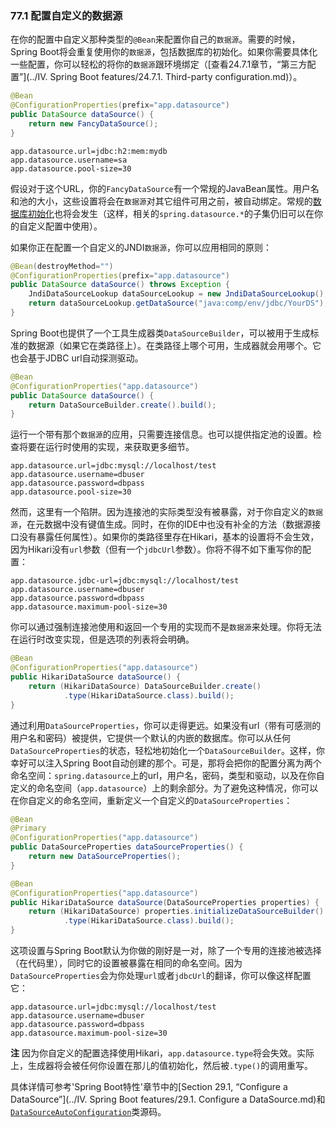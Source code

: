 ### 77.1 配置自定义的数据源

在你的配置中自定义那种类型的`@Bean`来配置你自己的`数据源`。需要的时候，Spring Boot将会重复使用你的`数据源`，包括数据库的初始化。如果你需要具体化一些配置，你可以轻松的将你的`数据源`跟环境绑定（[查看24.7.1章节，“第三方配置”](../IV. Spring Boot features/24.7.1. Third-party configuration.md)）。
```java
@Bean
@ConfigurationProperties(prefix="app.datasource")
public DataSource dataSource() {
    return new FancyDataSource();
}
```
```properties
app.datasource.url=jdbc:h2:mem:mydb
app.datasource.username=sa
app.datasource.pool-size=30
```
假设对于这个URL，你的`FancyDataSource`有一个常规的JavaBean属性。用户名和池的大小，这些设置将会在`数据源`对其它组件可用之前，被自动绑定。常规的[数据库初始化](https://docs.spring.io/spring-boot/docs/2.0.0.M7/reference/htmlsingle/#howto-initialize-a-database-using-spring-jdbc)也将会发生（这样，相关的`spring.datasource.*`的子集仍旧可以在你的自定义配置中使用）。

如果你正在配置一个自定义的JNDI`数据源`，你可以应用相同的原则：
```java
@Bean(destroyMethod="")
@ConfigurationProperties(prefix="app.datasource")
public DataSource dataSource() throws Exception {
    JndiDataSourceLookup dataSourceLookup = new JndiDataSourceLookup();
    return dataSourceLookup.getDataSource("java:comp/env/jdbc/YourDS");
}
```
Spring Boot也提供了一个工具生成器类`DataSourceBuilder`，可以被用于生成标准的数据源（如果它在类路径上）。在类路径上哪个可用，生成器就会用哪个。它也会基于JDBC url自动探测驱动。
```java
@Bean
@ConfigurationProperties("app.datasource")
public DataSource dataSource() {
    return DataSourceBuilder.create().build();
}
```
运行一个带有那个`数据源`的应用，只需要连接信息。也可以提供指定池的设置。检查将要在运行时使用的实现，来获取更多细节。
```properties
app.datasource.url=jdbc:mysql://localhost/test
app.datasource.username=dbuser
app.datasource.password=dbpass
app.datasource.pool-size=30
```
然而，这里有一个陷阱。因为连接池的实际类型没有被暴露，对于你自定义的`数据源`，在元数据中没有键值生成。同时，在你的IDE中也没有补全的方法（数据源接口没有暴露任何属性）。如果你的类路径里存在Hikari，基本的设置将不会生效，因为Hikari没有`url`参数（但有一个`jdbcUrl`参数）。你将不得不如下重写你的配置：
```properties
app.datasource.jdbc-url=jdbc:mysql://localhost/test
app.datasource.username=dbuser
app.datasource.password=dbpass
app.datasource.maximum-pool-size=30
```
你可以通过强制连接池使用和返回一个专用的实现而不是`数据源`来处理。你将无法在运行时改变实现，但是选项的列表将会明确。
```java
@Bean
@ConfigurationProperties("app.datasource")
public HikariDataSource dataSource() {
    return (HikariDataSource) DataSourceBuilder.create()
            .type(HikariDataSource.class).build();
}
```
通过利用`DataSourceProperties`，你可以走得更远。如果没有url（带有可感测的用户名和密码）被提供，它提供一个默认的内嵌的数据库。你可以从任何`DataSourceProperties`的状态，轻松地初始化一个`DataSourceBuilder`。这样，你幸好可以注入Spring Boot自动创建的那个。可是，那将会把你的配置分离为两个命名空间：`spring.datasource`上的url，用户名，密码，类型和驱动，以及在你自定义的命名空间（`app.datasource`）上的剩余部分。为了避免这种情况，你可以在你自定义的命名空间，重新定义一个自定义的`DataSourceProperties`：
```java
@Bean
@Primary
@ConfigurationProperties("app.datasource")
public DataSourceProperties dataSourceProperties() {
    return new DataSourceProperties();
}

@Bean
@ConfigurationProperties("app.datasource")
public HikariDataSource dataSource(DataSourceProperties properties) {
    return (HikariDataSource) properties.initializeDataSourceBuilder()
            .type(HikariDataSource.class).build();
}
```
这项设置与Spring Boot默认为你做的刚好是一对，除了一个专用的连接池被选择（在代码里），同时它的设置被暴露在相同的命名空间。因为`DataSourceProperties`会为你处理`url`或者`jdbcUrl`的翻译，你可以像这样配置它：
```properties
app.datasource.url=jdbc:mysql://localhost/test
app.datasource.username=dbuser
app.datasource.password=dbpass
app.datasource.maximum-pool-size=30
```

**注** 因为你自定义的配置选择使用Hikari，`app.datasource.type`将会失效。实际上，生成器将会被任何你设置在那儿的值初始化，然后被`.type()`的调用重写。

具体详情可参考'Spring Boot特性'章节中的[Section 29.1, “Configure a DataSource”](../IV. Spring Boot features/29.1. Configure a DataSource.md)和[`DataSourceAutoConfiguration`](https://github.com/spring-projects/spring-boot/tree/v2.0.0.M7/spring-boot-autoconfigure/src/main/java/org/springframework/boot/autoconfigure/jdbc/DataSourceAutoConfiguration.java)类源码。
